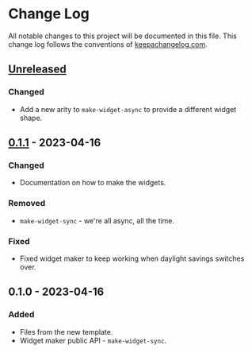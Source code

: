 # Change Log
All notable changes to this project will be documented in this file. This change log follows the conventions of [keepachangelog.com](http://keepachangelog.com/).

## [Unreleased]
### Changed
- Add a new arity to `make-widget-async` to provide a different widget shape.

## [0.1.1] - 2023-04-16
### Changed
- Documentation on how to make the widgets.

### Removed
- `make-widget-sync` - we're all async, all the time.

### Fixed
- Fixed widget maker to keep working when daylight savings switches over.

## 0.1.0 - 2023-04-16
### Added
- Files from the new template.
- Widget maker public API - `make-widget-sync`.

[Unreleased]: https://github.com/clojure-backend/clojure-backend/compare/0.1.1...HEAD
[0.1.1]: https://github.com/clojure-backend/clojure-backend/compare/0.1.0...0.1.1
